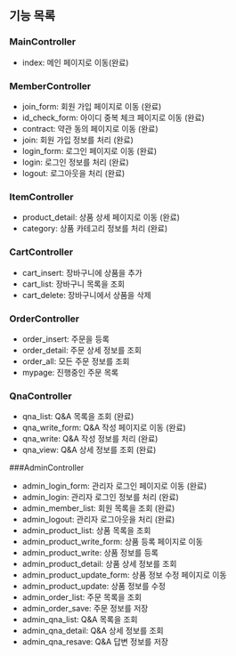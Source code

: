 ## 기능 목록

### MainController
- index: 메인 페이지로 이동(완료)

### MemberController
- join_form: 회원 가입 페이지로 이동 (완료)
- id_check_form: 아이디 중복 체크 페이지로 이동 (완료)
- contract: 약관 동의 페이지로 이동 (완료)
- join: 회원 가입 정보를 처리 (완료)
- login_form: 로그인 페이지로 이동 (완료)
- login: 로그인 정보를 처리 (완료)
- logout: 로그아웃을 처리 (완료)

### ItemController
- product_detail: 상품 상세 페이지로 이동 (완료)
- category: 상품 카테고리 정보를 처리 (완료)

### CartController
- cart_insert: 장바구니에 상품을 추가
- cart_list: 장바구니 목록을 조회
- cart_delete: 장바구니에서 상품을 삭제

### OrderController
- order_insert: 주문을 등록
- order_detail: 주문 상세 정보를 조회
- order_all: 모든 주문 정보를 조회
- mypage: 진행중인 주문 목록

### QnaController
- qna_list: Q&A 목록을 조회 (완료)
- qna_write_form: Q&A 작성 페이지로 이동 (완료)
- qna_write: Q&A 작성 정보를 처리 (완료)
- qna_view: Q&A 상세 정보를 조회 (완료)

###AdminController
- admin_login_form: 관리자 로그인 페이지로 이동 (완료)
- admin_login: 관리자 로그인 정보를 처리 (완료)
- admin_member_list: 회원 목록을 조회 (완료)
- admin_logout: 관리자 로그아웃을 처리 (완료)
- admin_product_list: 상품 목록을 조회
- admin_product_write_form: 상품 등록 페이지로 이동
- admin_product_write: 상품 정보를 등록
- admin_product_detail: 상품 상세 정보를 조회
- admin_product_update_form: 상품 정보 수정 페이지로 이동
- admin_product_update: 상품 정보를 수정
- admin_order_list: 주문 목록을 조회
- admin_order_save: 주문 정보를 저장
- admin_qna_list: Q&A 목록을 조회 
- admin_qna_detail: Q&A 상세 정보를 조회 
- admin_qna_resave: Q&A 답변 정보를 저장

